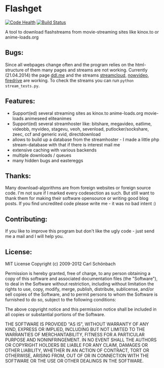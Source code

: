# Flashget
[![Code Health](https://landscape.io/github/balrok/Flashget/master/landscape.png)](https://landscape.io/github/balrok/Flashget/master)
[![Build Status](https://travis-ci.org/balrok/Flashget.svg?branch=master)](https://travis-ci.org/balrok/Flashget)

A tool to download flashstreams from movie-streaming sites like kinox.to or anime-loads.org

## Bugs:

Since all webpages change often and the program relies on the html-structure of them many pages and streams are not working.
Currently (21.04.2014) the page [ddl.me](http://ddl.me) and the streams [streamcloud](http://streamcloud.eu),
[nowvideo](http://nowvideo.sx), [firedrive](http://firedrive.com) are working.
To check the streams you can run `python stream_tests.py`.

## Features:

- Support(ed) several streaming sites as kinox.to anime-loads.org movie-loads animeseed eliteanimes
- Support(ed) several streamhoster like: bitshare, megavideo, eatlime, videobb, myvideo, stagevu, veoh, sevenload, putlocker/sockshare,
  zeec, ccf and generic xvid, directdownload
- allows to build up a database from the streamhoster - I made a little php stream-database with that if there is interest mail me
- extensive caching with various backends
- multiple downloads / queues
- many hidden bugs and eastereggs

## Thanks:

Many download-algorithms are from foreign websites or foreign source code. I'm not sure if I marked every codesection as such. But still
want to thank them for making their software opensource or writing good blog posts. If you find uncredited code please write me - it was no
bad intent :)

## Contributing:

If you like to improve this program but don't like the ugly code - just send me a mail and I will help you.


## License:

MIT License
Copyright (c) 2009-2012 Carl Schönbach

Permission is hereby granted, free of charge, to any person obtaining a copy of this software and associated documentation files (the "Software"), to deal in the Software without restriction, including without limitation the rights to use, copy, modify, merge, publish, distribute, sublicense, and/or sell copies of the Software, and to permit persons to whom the Software is furnished to do so, subject to the following conditions:

The above copyright notice and this permission notice shall be included in all copies or substantial portions of the Software.

THE SOFTWARE IS PROVIDED "AS IS", WITHOUT WARRANTY OF ANY KIND, EXPRESS OR IMPLIED, INCLUDING BUT NOT LIMITED TO THE WARRANTIES OF MERCHANTABILITY, FITNESS FOR A PARTICULAR PURPOSE AND NONINFRINGEMENT. IN NO EVENT SHALL THE AUTHORS OR COPYRIGHT HOLDERS BE LIABLE FOR ANY CLAIM, DAMAGES OR OTHER LIABILITY, WHETHER IN AN ACTION OF CONTRACT, TORT OR OTHERWISE, ARISING FROM, OUT OF OR IN CONNECTION WITH THE SOFTWARE OR THE USE OR OTHER DEALINGS IN THE SOFTWARE.
